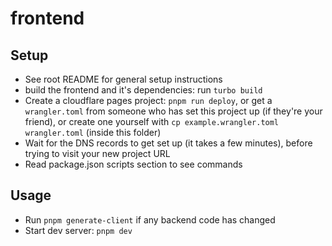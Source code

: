 # frontend

## Setup

- See root README for general setup instructions
- build the frontend and it's dependencies: run `turbo build`
- Create a cloudflare pages project: `pnpm run deploy`, or get a `wrangler.toml` from someone who has set this project up (if they're your friend), or create one yourself with `cp example.wrangler.toml wrangler.toml` (inside this folder)
- Wait for the DNS records to get set up (it takes a few minutes), before trying to visit your new project URL
- Read package.json scripts section to see commands

## Usage
- Run `pnpm generate-client` if any backend code has changed
- Start dev server: `pnpm dev`
